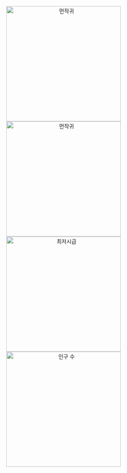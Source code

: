 
<p align="center">
  <img src="https://github.com/user-attachments/assets/7b2341b9-4f81-4e87-8d9a-e188d2f208e9" width="300" alt="먼작귀" />
  <img src="https://github.com/user-attachments/assets/3c269221-68fb-41ee-b8bb-5792befc9358" width="300" alt="먼작귀" />
  <br/>
  <img src="https://github.com/user-attachments/assets/f3767c56-043a-4f92-ba15-953210e57478" width="300" alt="최저시급" />
  <img src="https://github.com/user-attachments/assets/0654fffb-f112-45db-bde6-02af30bc4488" width="300" alt="인구 수"/>
</p> 
